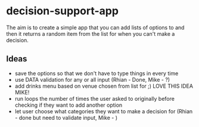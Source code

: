 # decision-support-app

The aim is to create a simple app that you can add lists of options to and then it returns a random item from the list for when you can't make a decision.

## Ideas
- save the options so that we don't have to type things in every time
- use DATA validation for any or all input (Rhian - Done, Mike - ?)
- add drinks menu based on venue chosen from list for ;) LOVE THIS IDEA MIKE!
- run loops the number of times the user asked to originally before checking if they want to add another option
- let user choose what categories they want to make a decision for (Rhian - done but need to validate input, Mike - )